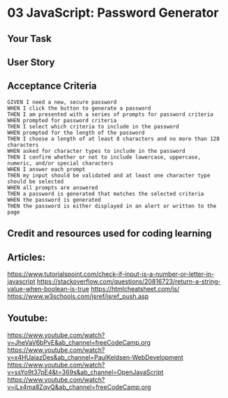 # 03 JavaScript: Password Generator

## Your Task


## User Story



## Acceptance Criteria

```
GIVEN I need a new, secure password
WHEN I click the button to generate a password
THEN I am presented with a series of prompts for password criteria
WHEN prompted for password criteria
THEN I select which criteria to include in the password
WHEN prompted for the length of the password
THEN I choose a length of at least 8 characters and no more than 128 characters
WHEN asked for character types to include in the password
THEN I confirm whether or not to include lowercase, uppercase, numeric, and/or special characters
WHEN I answer each prompt
THEN my input should be validated and at least one character type should be selected
WHEN all prompts are answered
THEN a password is generated that matches the selected criteria
WHEN the password is generated
THEN the password is either displayed in an alert or written to the page
```


## Credit and resources used for coding learning 

## Articles:
https://www.tutorialspoint.com/check-if-input-is-a-number-or-letter-in-javascript
https://stackoverflow.com/questions/20816723/return-a-string-value-when-boolean-is-true
https://htmlcheatsheet.com/js/
https://www.w3schools.com/jsref/jsref_push.asp
## Youtube:
https://www.youtube.com/watch?v=JheVaV6bPvE&ab_channel=freeCodeCamp.org
https://www.youtube.com/watch?v=x4HUaiazDes&ab_channel=PaulKeldsen-WebDevelopment
https://www.youtube.com/watch?v=ssYo9t37pE4&t=369s&ab_channel=OpenJavaScript
https://www.youtube.com/watch?v=iLx4ma8ZqvQ&ab_channel=freeCodeCamp.org